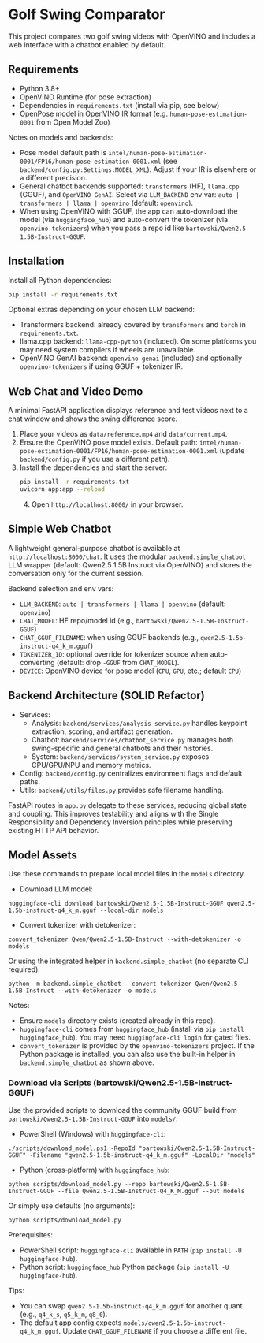 # Golf Swing Comparator

This project compares two golf swing videos with OpenVINO and includes a web interface with a chatbot enabled by default.

## Requirements

- Python 3.8+
- OpenVINO Runtime (for pose extraction)
- Dependencies in `requirements.txt` (install via pip, see below)
- OpenPose model in OpenVINO IR format (e.g. `human-pose-estimation-0001` from Open Model Zoo)

 Notes on models and backends:
 - Pose model default path is `intel/human-pose-estimation-0001/FP16/human-pose-estimation-0001.xml` (see `backend/config.py:Settings.MODEL_XML`). Adjust if your IR is elsewhere or a different precision.
 - General chatbot backends supported: `transformers` (HF), `llama.cpp` (GGUF), and `OpenVINO GenAI`. Select via `LLM_BACKEND` env var: `auto | transformers | llama | openvino` (default: `openvino`).
  - When using OpenVINO with GGUF, the app can auto-download the model (via `huggingface_hub`) and auto-convert the tokenizer (via `openvino-tokenizers`) when you pass a repo id like `bartowski/Qwen2.5-1.5B-Instruct-GGUF`.

## Installation

Install all Python dependencies:

```bash
pip install -r requirements.txt
```

Optional extras depending on your chosen LLM backend:
- Transformers backend: already covered by `transformers` and `torch` in `requirements.txt`.
- llama.cpp backend: `llama-cpp-python` (included). On some platforms you may need system compilers if wheels are unavailable.
- OpenVINO GenAI backend: `openvino-genai` (included) and optionally `openvino-tokenizers` if using GGUF + tokenizer IR.

## Web Chat and Video Demo

A minimal FastAPI application displays reference and test videos next to a chat window and shows the swing difference score.

1. Place your videos as `data/reference.mp4` and `data/current.mp4`.
2. Ensure the OpenVINO pose model exists. Default path: `intel/human-pose-estimation-0001/FP16/human-pose-estimation-0001.xml` (update `backend/config.py` if you use a different path).
3. Install the dependencies and start the server:
   ```bash
   pip install -r requirements.txt
   uvicorn app:app --reload
   ```
   4. Open `http://localhost:8000/` in your browser.


## Simple Web Chatbot

A lightweight general-purpose chatbot is available at `http://localhost:8000/chat`. It uses the modular `backend.simple_chatbot` LLM wrapper (default: Qwen2.5 1.5B Instruct via OpenVINO) and stores the conversation only for the current session.

Backend selection and env vars:
- `LLM_BACKEND`: `auto | transformers | llama | openvino` (default: `openvino`)
- `CHAT_MODEL`: HF repo/model id (e.g., `bartowski/Qwen2.5-1.5B-Instruct-GGUF`)
- `CHAT_GGUF_FILENAME`: when using GGUF backends (e.g., `qwen2.5-1.5b-instruct-q4_k_m.gguf`)
- `TOKENIZER_ID`: optional override for tokenizer source when auto-converting (default: drop `-GGUF` from `CHAT_MODEL`).
- `DEVICE`: OpenVINO device for pose model (`CPU`, `GPU`, etc.; default `CPU`)

## Backend Architecture (SOLID Refactor)

- Services:
  - Analysis: `backend/services/analysis_service.py` handles keypoint extraction, scoring, and artifact generation.
  - Chatbot: `backend/services/chatbot_service.py` manages both swing-specific and general chatbots and their histories.
  - System: `backend/services/system_service.py` exposes CPU/GPU/NPU and memory metrics.
- Config: `backend/config.py` centralizes environment flags and default paths.
- Utils: `backend/utils/files.py` provides safe filename handling.

FastAPI routes in `app.py` delegate to these services, reducing global state and coupling. This improves testability and aligns with the Single Responsibility and Dependency Inversion principles while preserving existing HTTP API behavior.

## Model Assets

Use these commands to prepare local model files in the `models` directory.

- Download LLM model:

```
huggingface-cli download bartowski/Qwen2.5-1.5B-Instruct-GGUF qwen2.5-1.5b-instruct-q4_k_m.gguf --local-dir models
```

- Convert tokenizer with detokenizer:

```
convert_tokenizer Qwen/Qwen2.5-1.5B-Instruct --with-detokenizer -o models
```

Or using the integrated helper in `backend.simple_chatbot` (no separate CLI required):

```
python -m backend.simple_chatbot --convert-tokenizer Qwen/Qwen2.5-1.5B-Instruct --with-detokenizer -o models
```

Notes:
- Ensure `models` directory exists (created already in this repo).
- `huggingface-cli` comes from `huggingface_hub` (install via `pip install huggingface_hub`). You may need `huggingface-cli login` for gated files.
- `convert_tokenizer` is provided by the `openvino-tokenizers` project. If the Python package is installed, you can also use the built-in helper in `backend.simple_chatbot` as shown above.

### Download via Scripts (bartowski/Qwen2.5-1.5B-Instruct-GGUF)

Use the provided scripts to download the community GGUF build from `bartowski/Qwen2.5-1.5B-Instruct-GGUF` into `models/`.

- PowerShell (Windows) with `huggingface-cli`:

```
./scripts/download_model.ps1 -RepoId "bartowski/Qwen2.5-1.5B-Instruct-GGUF" -Filename "qwen2.5-1.5b-instruct-q4_k_m.gguf" -LocalDir "models"
```

- Python (cross‑platform) with `huggingface_hub`:

```
python scripts/download_model.py --repo bartowski/Qwen2.5-1.5B-Instruct-GGUF --file Qwen2.5-1.5B-Instruct-Q4_K_M.gguf --out models
```

Or simply use defaults (no arguments):

```
python scripts/download_model.py
```

Prerequisites:
- PowerShell script: `huggingface-cli` available in `PATH` (`pip install -U huggingface-hub`).
- Python script: `huggingface_hub` Python package (`pip install -U huggingface-hub`).

Tips:
- You can swap `qwen2.5-1.5b-instruct-q4_k_m.gguf` for another quant (e.g., `q4_k_s`, `q5_k_m`, `q8_0`).
- The default app config expects `models/qwen2.5-1.5b-instruct-q4_k_m.gguf`. Update `CHAT_GGUF_FILENAME` if you choose a different file.
